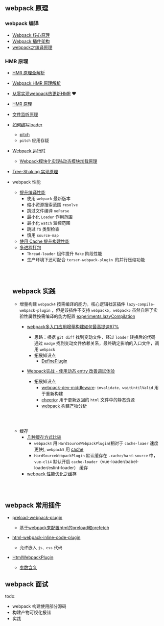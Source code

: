 ## webpack 原理
### webpack 编译
- [Webpack 核心原理](https://zhuanlan.zhihu.com/p/363928061)
- [Webpack 插件架构](https://zhuanlan.zhihu.com/p/367931462)
- [webpack之编译原理](https://segmentfault.com/a/1190000039323677)


### HMR 原理
- [HMR 原理全解析](https://zhuanlan.zhihu.com/p/410510492)
- [Webpack HMR 原理解析](https://zhuanlan.zhihu.com/p/30669007)
- [从零实现webpack热更新HMR](https://juejin.cn/post/6844904020528594957) ❤
- [HMR 原理](https://zhuanlan.zhihu.com/p/410510492)
- [文件监听原理](https://webpack.wuhaolin.cn/4%E4%BC%98%E5%8C%96/4-5%E4%BD%BF%E7%94%A8%E8%87%AA%E5%8A%A8%E5%88%B7%E6%96%B0.html)


- [如何编写loader](https://zhuanlan.zhihu.com/p/375626250)
  - [pitch](https://zhuanlan.zhihu.com/p/104205895)
  - `pitch` 应用存疑
- [Webpack 运行时](https://zhuanlan.zhihu.com/p/373946949)
  - [Webpack模块化实现&动态模块加载原理](https://segmentfault.com/a/1190000022191241)
- [Tree-Shaking 实现原理](https://zhuanlan.zhihu.com/p/403901557)
- webpack 性能
  - [提升编译性能](https://zhuanlan.zhihu.com/p/425425675)
    - 使用 `webpack` 最新版本
    - 缩小资源搜索范围 `resolve`
    - 跳过文件编译 `noParse`
    - 最小化 `Loader` 作用范围
    - 最小化 `watch` 监控范围
    - 跳过 `TS` 类型检查
    - 慎用 `source-map`
  - [使用 Cache 提升构建性能](https://zhuanlan.zhihu.com/p/412694420)
  - [多进程打包](https://zhuanlan.zhihu.com/p/425076452)
    - `Thread-loader` 组件提升 `Make` 阶段性能
    - 生产环境下还可配合 `terser-webpack-plugin `的并行压缩功能

  <br></br>


  ## webpack 实践
  - 增量构建
  `webpack4` 按需编译的能力，核心逻辑社区插件 `lazy-compile-webpack-plugin` ，但是该插件不支持 `webpack5`，`webpack5` 虽然自带了实验性属性按需编译的能力配置 [experiments.lazyCompilation](https://webpack.js.org/configuration/experiments/#experimentslazycompilation)
    - [webpack多入口应用增量构建如何最高提速97%](https://juejin.cn/post/7053059974850674695)
      - 思路：根据 `git diff` 找到变动文件，经过 `loader` 转换后的代码通过 `madge` 找到变动文件依赖关系，最终确定影响的入口文件，调用 `webpack`
      - 拓展知识点
        - [DefinePlugin](./DefinePlugin.md)

    - [Webpack实战 - 使用动态 entry 改善调试体验](https://cloud.tencent.com/developer/article/1607466)
      - 拓展知识点
        - [webpack-dev-middleware](https://github.com/webpack/webpack-dev-middleware): `invalidate、waitUntilValid` 用于重新构建
        - [cheerio](https://www.jianshu.com/p/629a81b4e013): 用于更新返回的 `html` 文件中的静态资源
        - [webpack 构建产物分析](https://tsejx.github.io/webpack-guidebook/best-practice/optimization/build-analyze/)

  <br></br>

  - 缓存
    - [几种缓存方式比较](https://blog.csdn.net/qiwoo_weekly/article/details/104935415)
      - `webpack4` 用 `HardSourceWebpackPlugin`(相对于 `cache-loaer` 速度更快), `webpack5` 用 [cache](https://webpack.docschina.org/configuration/cache/)
      - `HardSourceWebpackPlugin` 默认缓存在 `.cache/hard-source` 中， `vue-cli4` 默认开启 `cache-loader`（vue-loader/babel-loader/eslint-loader） 缓存
    - [webpack 性能优化之缓存](https://www.jianshu.com/p/4da48bd1ce93)


<br></br>

  ## webpack 常用插件
  - [preload-webpack-plugin](https://www.npmjs.com/package/preload-webpack-plugin)
    - [基于webpack来配置html的preload和prefetch](https://www.shuizhongyueming.com/2018/06/05/%E5%9F%BA%E4%BA%8Ewebpack%E6%9D%A5%E9%85%8D%E7%BD%AEhtml%E7%9A%84preload%E5%92%8Cprefetch/)

  - [html-webpack-inline-code-plugin](https://www.npmjs.com/package/html-webpack-inline-code-plugin)
    - 允许嵌入 `js、css` 代码

  - [HtmlWebpackPlugin](https://webpack.docschina.org/plugins/html-webpack-plugin/)
    - [参数含义](https://juejin.cn/post/6854573216108085261)
  


## webpack 面试



  todo:
  - webpack 构建使用部分源码
  - 构建产物可视化报错
  - 实践
